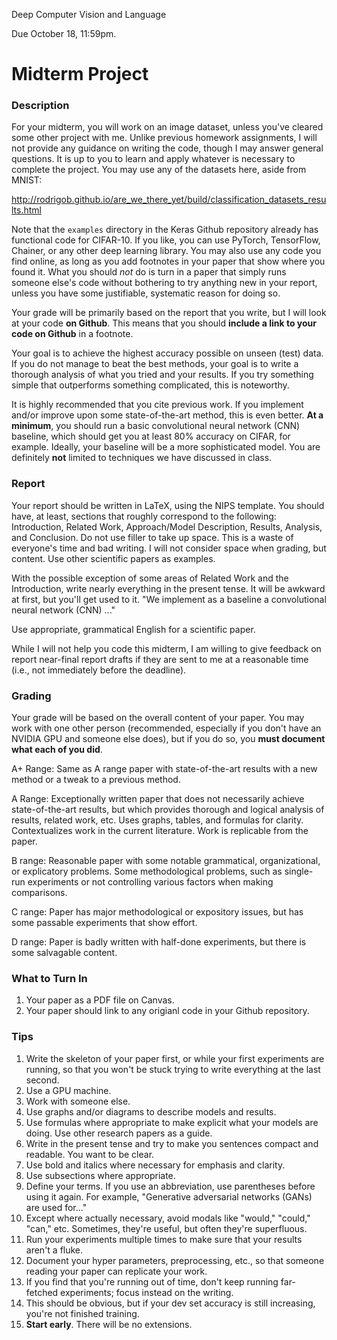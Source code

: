 Deep Computer Vision and Language

Due October 18, 11:59pm.

# Midterm Project

### Description

For your midterm, you will work on an image dataset, unless you've cleared some other project with me.  Unlike previous homework assignments, I will not provide any guidance on writing the code, though I may answer general questions.  It is up to you to learn and apply whatever is necessary to complete the project.  You may use any of the datasets here, aside from MNIST:

 http://rodrigob.github.io/are_we_there_yet/build/classification_datasets_results.html

Note that the `examples` directory in the Keras Github repository already has functional code for CIFAR-10.  If you like, you can  use PyTorch, TensorFlow, Chainer, or any other deep learning library.    You may also use any code you find online, as long as you add footnotes in your paper that show where you found it.   What you should *not* do is turn in a paper that simply runs someone else's code without bothering to try anything new in your report, unless you have some justifiable, systematic reason for doing so.

Your grade will be primarily based on the report that you write, but I will look at your code **on Github**.  This means that you should **include a link to your code on Github** in a footnote.

Your goal is to achieve the highest accuracy possible on unseen (test) data.  If you do not manage to beat the best methods, your goal is to write a thorough analysis of what you tried and your results.  If you try something simple that outperforms something complicated, this is noteworthy.

It is highly recommended that you cite previous work.  If you implement and/or improve upon some state-of-the-art method, this is even better.  **At a minimum**, you should run a basic convolutional neural network (CNN) baseline, which should get you  at least 80% accuracy on CIFAR, for example.  Ideally, your baseline will be a more sophisticated model.  You are definitely **not** limited to techniques we have discussed in class.

### Report

Your report should be written in LaTeX, using the NIPS template.  You should have, at least, sections that roughly correspond to the following: Introduction, Related Work,  Approach/Model Description, Results, Analysis, and Conclusion.  Do not use filler to take up space.   This is a waste of everyone's time and bad writing.  I will not consider space when grading, but content.  Use other scientific papers as examples.

With the possible exception of some areas of Related Work and the Introduction, write nearly everything in the present tense.  It will be awkward at first, but you'll get used to it.  "We implement as a baseline a convolutional neural network (CNN) ..."  

Use appropriate, grammatical English for a scientific paper.

While I will not help you code this midterm, I am willing to give feedback on report near-final report drafts if they are sent to me at a reasonable time (i.e., not immediately before the deadline).

### Grading

Your grade will be based on the overall content of your paper.  You may work with one other person (recommended,  especially if you don't have an NVIDIA GPU and someone else does), but if you do so, you **must document what each of you did**.

A+ Range:  Same as A range paper with state-of-the-art results with a new method or a tweak to a previous method.

A Range: Exceptionally written paper that does not necessarily achieve state-of-the-art results, but which provides thorough and logical analysis of results, related work, etc.  Uses graphs, tables, and formulas for clarity.  Contextualizes work in the current literature. Work is replicable from the paper.

B range:  Reasonable paper with some notable grammatical, organizational, or explicatory problems.  Some methodological problems, such as single-run experiments or not controlling various factors when making comparisons.

C range: Paper has major methodological or expository issues, but has some passable experiments that show effort.

D range: Paper is badly written with half-done experiments, but there is some salvagable content.



### What to Turn In

1. Your paper as a PDF file on Canvas.
2. Your paper should link to any origianl code in your Github repository.

### Tips

1. Write the skeleton of your paper first, or while your first experiments are running, so that you won't be stuck trying to write everything at the last second.  
2. Use a GPU machine.
3. Work with someone else.
4.  Use graphs and/or diagrams to describe models and results.
5. Use formulas where appropriate to make explicit what your models are doing.  Use other research papers as a guide.
6. Write in the present tense and try to make you sentences compact and readable.  You want to be clear.
7. Use bold and italics where necessary for emphasis and clarity.
8. Use subsections where appropriate.
9. Define your terms.  If you use an abbreviation, use parentheses before using it again.  For example, "Generative adversarial networks (GANs) are used for..." 
10. Except where actually necessary, avoid modals like "would," "could," "can," etc.  Sometimes, they're useful, but often they're superfluous.
11. Run your experiments multiple times to make sure that your results aren't a fluke.
12. Document your hyper parameters, preprocessing, etc., so that someone reading your paper can replicate your work.
13. If you find that you're running out of time, don't keep running far-fetched experiments; focus instead on the writing.
14. This should be obvious, but if your dev set accuracy is still increasing, you're not finished training.
15. **Start early**.  There will be no extensions.





